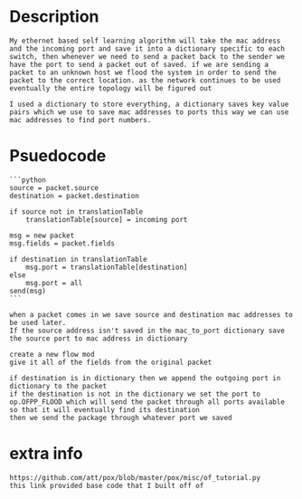 # Description
    My ethernet based self learning algorithm will take the mac address and the incoming port and save it into a dictionary specific to each switch, then whenever we need to send a packet back to the sender we have the port to send a packet out of saved. if we are sending a packet to an unknown host we flood the system in order to send the packet to the correct location. as the network continues to be used eventually the entire topology will be figured out

    I used a dictionary to store everything, a dictionary saves key value pairs which we use to save mac addresses to ports this way we can use mac addresses to find port numbers.


# Psuedocode

    ```python
    source = packet.source
    destination = packet.destination

    if source not in translationTable
        translationTable[source] = incoming port
    
    msg = new packet
    msg.fields = packet.fields

    if destination in translationTable
        msg.port = translationTable[destination]
    else
        msg.port = all
    send(msg)
    ```

    when a packet comes in we save source and destination mac addresses to be used later. 
    If the source address isn't saved in the mac_to_port dictionary save the source port to mac address in dictionary
    
    create a new flow mod
    give it all of the fields from the original packet

    if destination is in dictionary then we append the outgoing port in dictionary to the packet
    if the destination is not in the dictionary we set the port to op.OFPP_FLOOD which will send the packet through all ports available so that it will eventually find its destination
    then we send the package through whatever port we saved


# extra info
    https://github.com/att/pox/blob/master/pox/misc/of_tutorial.py
    this link provided base code that I built off of